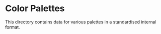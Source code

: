 # Color Palettes

This directory contains data for various palettes in a standardised internal
format.
